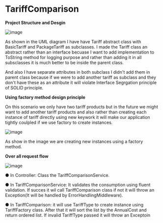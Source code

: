 # TariffComparison

**Project Structure and Desgin**

![image](https://user-images.githubusercontent.com/17432146/212719950-af943e9e-4507-43e4-87f4-40a7e6569e6e.png)


As shown in the UML diagram I have have Tariff abstract class with BasicTariff and PackageTariff as subclasses. I made the Tariff class an abstract rather than an interface becuase I want to add implementation to ToString method for logging purpose and rather than adding it in all subsclasses it is much better to be inside the parent class.

And also I have separate attributes in both subclass I didn't add them in parent class because if we were to add another tariff as subclass and they don't have these as an attribute it will violate Interface Segrgation principle of SOLID principle.


**Using factory method design principle**

On this scenario we only have two tariff products but in the future we might want to add another tariff products and also rather than creating each instance of tariff directly using new keywork it will make our application tightly coulpled if we use factory to create instances.

![image](https://user-images.githubusercontent.com/17432146/212721921-fe87cade-9d18-46a2-9823-097b83dd6736.png)

As show in the image we are creating new instances using a factory method. 

**Over all request flow**

![image](https://user-images.githubusercontent.com/17432146/212724776-8a83d7c9-9359-4c6b-979e-2343a2613b5f.png)

● In Controller: Class the TariffComparisonService.

● In TariffComparisonService: It validates the consumption using fluent validation. If succes it wil call TariffComparison class if not it will throw an Exception(It will be handled by ErrorHandlingMiddleware).

● In TariffComparison: it will use TariffType to create instance using TariffFactory class. After that it will sort the list by the AnnualCost and return ordered list. If invalid TariffType passed it will throw an Exceptoin
